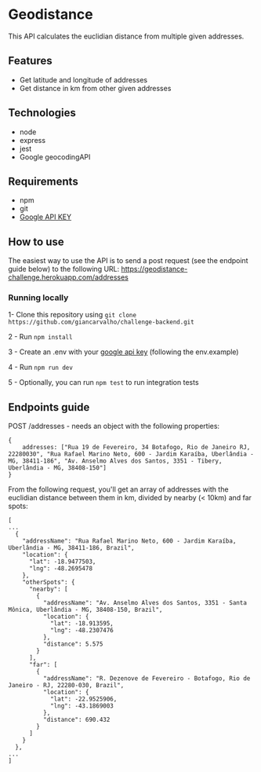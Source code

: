 # Geodistance

This API calculates the euclidian distance from multiple given addresses. 

## Features

- Get latitude and longitude of addresses
- Get distance in km from other given addresses

## Technologies

- node
- express
- jest
- Google geocodingAPI


## Requirements

- npm
- git
- [Google API KEY](https://developers.google.com/maps/documentation/geocoding/get-api-key)

## How to use

The easiest way to use the API is to send a post request (see the endpoint guide below) to the following URL: https://geodistance-challenge.herokuapp.com/addresses

### Running locally

1- Clone this repository using ```git clone https://github.com/giancarvalho/challenge-backend.git```

2 - Run ```npm install``` 

3 - Create an .env with your [google api key](https://developers.google.com/maps/documentation/geocoding/get-api-key) (following the env.example)

4 - Run ```npm run dev```

5 - Optionally, you can run ```npm test``` to run integration tests


## Endpoints guide



POST /addresses - needs an object with the following properties:

```
{
    addresses: ["Rua 19 de Fevereiro, 34 Botafogo, Rio de Janeiro RJ, 22280030", "Rua Rafael Marino Neto, 600 - Jardim Karaíba, Uberlândia - MG, 38411-186", "Av. Anselmo Alves dos Santos, 3351 - Tibery, Uberlândia - MG, 38408-150"]
}

```

From the following request, you'll get an array of addresses with the euclidian distance between them in km, divided by nearby (< 10km) and far spots:

```
[
...
  {
    "addressName": "Rua Rafael Marino Neto, 600 - Jardim Karaíba, Uberlândia - MG, 38411-186, Brazil",
    "location": {
      "lat": -18.9477503,
      "lng": -48.2695478
    },
    "otherSpots": {
      "nearby": [
        {
          "addressName": "Av. Anselmo Alves dos Santos, 3351 - Santa Mônica, Uberlândia - MG, 38408-150, Brazil",
          "location": {
            "lat": -18.913595,
            "lng": -48.2307476
          },
          "distance": 5.575
        }
      ],
      "far": [
        {
          "addressName": "R. Dezenove de Fevereiro - Botafogo, Rio de Janeiro - RJ, 22280-030, Brazil",
          "location": {
            "lat": -22.9525906,
            "lng": -43.1869003
          },
          "distance": 690.432
        }
      ]
    }
  },
...
]


```
